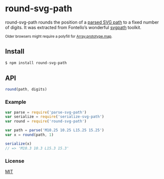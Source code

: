 # round-svg-path
round-svg-path rounds the position of a [parsed SVG path](https://github.com/jkroso/parse-svg-path) to a fixed number of digits. It was extracted from Fontello’s wonderful [svgpath](https://github.com/fontello/svgpath) toolkit.

<small>Older browsers might require a polyfill for [Array.prototype.map](http://kangax.github.io/es5-compat-table/#Array.prototype.map).</small>

## Install
```sh
$ npm install round-svg-path
```

## API
```js
round(path, digits)
```

### Example
``` js
var parse = require('parse-svg-path')
var serialize = require('serialize-svg-path')
var round = require('round-svg-path')

var path = parse('M10.25 10.25 L15.25 15.25')
var x = round(path, 1)

serialize(x)
// => 'M10.3 10.3 L15.3 15.3'
```

### License
[MIT](http://opensource.org/licenses/MIT)
